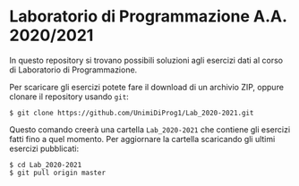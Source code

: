 # Laboratorio di Programmazione A.A. 2020/2021

In questo repository si trovano possibili soluzioni agli esercizi dati al corso di Laboratorio di Programmazione.

Per scaricare gli esercizi potete fare il download di un archivio ZIP, oppure clonare il repository usando `git`:
```text
$ git clone https://github.com/UnimiDiProg1/Lab_2020-2021.git
```
Questo comando creerà una cartella `Lab_2020-2021` che contiene gli esercizi fatti fino a quel momento.
Per aggiornare la cartella scaricando gli ultimi esercizi pubblicati:
```text
$ cd Lab_2020-2021
$ git pull origin master
```
